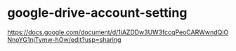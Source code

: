 # google-drive-account-setting


https://docs.google.com/document/d/1iAZDDw3UW3fccqPeoCARWwndQiONnoYG1njTymw-hOw/edit?usp=sharing
